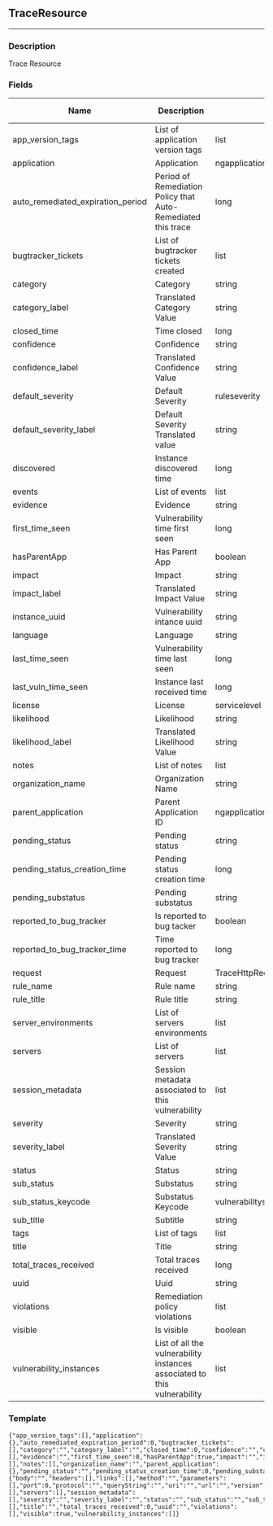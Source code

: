 ## TraceResource
---
### Description
Trace Resource
### Fields
| Name | Description | Type | Allowed Values | Required |
| ---- | ----------- | ---- | -------------- | -------- |
| app_version_tags | List of application version tags | list |  | false |
| application | Application | ngapplicationtracebaseresource |  | false |
| auto_remediated_expiration_period | Period of Remediation Policy that Auto-Remediated this trace | long |  | false |
| bugtracker_tickets | List of bugtracker tickets created | list |  | false |
| category | Category | string |  | false |
| category_label | Translated Category Value | string |  | false |
| closed_time | Time closed | long |  | false |
| confidence | Confidence | string |  | false |
| confidence_label | Translated Confidence Value | string |  | false |
| default_severity | Default Severity | ruleseverity |  | false |
| default_severity_label | Default Severity Translated value | string |  | false |
| discovered | Instance discovered time | long |  | false |
| events | List of events | list |  | false |
| evidence | Evidence | string |  | false |
| first_time_seen | Vulnerability time first seen | long |  | false |
| hasParentApp | Has Parent App | boolean |  | false |
| impact | Impact | string |  | false |
| impact_label | Translated Impact Value | string |  | false |
| instance_uuid | Vulnerability intance uuid | string |  | false |
| language | Language | string |  | false |
| last_time_seen | Vulnerability time last seen | long |  | false |
| last_vuln_time_seen | Instance last received time | long |  | false |
| license | License | servicelevel |  | false |
| likelihood | Likelihood | string |  | false |
| likelihood_label | Translated Likelihood Value | string |  | false |
| notes | List of notes | list |  | false |
| organization_name | Organization Name | string |  | false |
| parent_application | Parent Application ID | ngapplicationtracebaseresource |  | false |
| pending_status | Pending status | string |  | false |
| pending_status_creation_time | Pending status creation time | long |  | false |
| pending_substatus | Pending substatus | string |  | false |
| reported_to_bug_tracker | Is reported to bug tacker | boolean |  | false |
| reported_to_bug_tracker_time | Time reported to bug tracker | long |  | false |
| request | Request | TraceHttpRequestResource |  | false |
| rule_name | Rule name | string |  | false |
| rule_title | Rule title | string |  | false |
| server_environments | List of servers environments | list |  | false |
| servers | List of servers | list |  | false |
| session_metadata | Session metadata associated to this vulnerability | list |  | false |
| severity | Severity | string |  | false |
| severity_label | Translated Severity Value | string |  | false |
| status | Status | string |  | false |
| sub_status | Substatus | string |  | false |
| sub_status_keycode | Substatus Keycode | vulnerabilitysubstatus |  | false |
| sub_title | Subtitle | string |  | false |
| tags | List of tags | list |  | false |
| title | Title | string |  | false |
| total_traces_received | Total traces received | long |  | false |
| uuid | Uuid | string |  | false |
| violations | Remediation policy violations | list |  | false |
| visible | Is visible | boolean |  | false |
| vulnerability_instances | List of all the vulnerability instances associated to this vulnerability | list |  | false |
### Template
```
{"app_version_tags":[],"application":{},"auto_remediated_expiration_period":0,"bugtracker_tickets":[],"category":"","category_label":"","closed_time":0,"confidence":"","confidence_label":"","default_severity":"","default_severity_label":"","discovered":0,"events":[],"evidence":"","first_time_seen":0,"hasParentApp":true,"impact":"","impact_label":"","instance_uuid":"","language":"","last_time_seen":0,"last_vuln_time_seen":0,"license":"","likelihood":"","likelihood_label":"","links":[],"notes":[],"organization_name":"","parent_application":{},"pending_status":"","pending_status_creation_time":0,"pending_substatus":"","reported_to_bug_tracker":true,"reported_to_bug_tracker_time":0,"request":{"body":"","headers":[],"links":[],"method":"","parameters":[],"port":0,"protocol":"","queryString":"","uri":"","url":"","version":""},"rule_name":"","rule_title":"","server_environments":[],"servers":[],"session_metadata":[],"severity":"","severity_label":"","status":"","sub_status":"","sub_title":"","sub_status_keycode":"","tags":[],"title":"","total_traces_received":0,"uuid":"","violations":[],"visible":true,"vulnerability_instances":[]}
```
